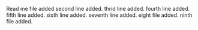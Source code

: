 
Read me file added
second line added.
thrid line added.
fourth line added.
fifth line added.
sixth line added.
seventh line added.
eight file added.
ninth file added.